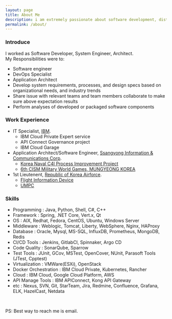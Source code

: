 ```yaml
---
layout: page
title: About Me
description: i am extremely passionate about software development, distributed systems and open source.
permalink: /about/
---
```


### Introduce  
I worked as Software Developer, System Engineer, Architect.  
My Responsibilities were to:  
- Software engineer
- DevOps Specialist
- Application Architect
- Develop system requirements, processes, and design specs based on organizational needs, and industry trends
- Share issue with relevant teams and team members collaborate to make sure above expectation results
- Perform analyses of developed or packaged software components

### Work Experience
- IT Specialist, [IBM](http://www.ibm.com). 
  - IBM Cloud Private Expert service
  - API Connect Governance project
  - IBM Cloud Garage
- Application Architect/Software Engineer, [Ssangyong Information & Communications Corp](http://www.sicc.co.kr/Index.do). 
  - [Korea Naval C4I Process Improvement Project](http://gdnews.kr/news/article.html?no=2932)  
  - [6th CISM Military World Games, MUNGYEONG KOREA](http://www.edaily.co.kr/news/NewsRead.edy?SCD=JE41&newsid=01394006609531936&DCD=A00504&OutLnkChk=Y)  
- 1st Lieutenent, [Republic of Korea Airforce](http://www.airforce.mil.kr:8081/user/indexMain.action?siteId=airforce).
  - [Flight Information Device](http://kookbang.dema.mil.kr/kookbangWeb/view.do?parent_no=1&bbs_id=BBSMSTR_000000000006&ntt_writ_date=20140128)
  - [UMPC](http://kookbang.dema.mil.kr/kookbangWeb/view.do?ntt_writ_date=20080919&parent_no=3&bbs_id=BBSMSTR_000000000006)

### Skills
- Programming : Java, Python, Shell, C#, C++
- Framework : Spring, .NET Core, Vert.x, Qt
- OS : AIX, Redhat, Fedora, CentOS, Ubuntu, Windows Server
- Middleware : Weblogic, Tomcat, Liberty, WebSphere, Nginx, HAProxy
- Database : Oracle, Mysql, MS-SQL, InfluxDB, Prometheus, MongoDB, Redis
- CI/CD Tools : Jenkins, GitlabCI, Spinnaker, Argo CD
- Code Quality : SonarQube, Sparrow
- Test Tools : JUnit, GCov, MSTest, OpenCover, NUnit, Parasoft Tools (JTest, Cpptest)
- Virtualization : VMWare(ESXi), OpenStack
- Docker Orchestration : IBM Cloud Private, Kubernetes, Rancher
- Cloud : IBM Cloud, Google Cloud Platform, AWS
- API Manage Tools : IBM APIConnect, Kong API Gateway
- etc : Nexus, SVN, Git, StarTeam, Jira, Redmine, Confluence, Grafana, ELK, HazelCast, Netdata

<div align="center">
<p>
<a href="mailto:minguss0821@gmail.com"><i class="fa fa-envelope-o fa-fw" aria-hidden="true" style="font-size:40px;color:#2980b9"></i></a>
&nbsp; &nbsp; &nbsp;
<a href="https://github.com/minguss"><i class="fa fa-github" aria-hidden="true" style="font-size:40px;color:#2980b9"></i></a>
&nbsp; &nbsp; &nbsp;
<a href="https://twitter.com/minguss7"><i class="fa fa-twitter" aria-hidden="true" style="font-size:40px;color:#2980b9"></i></a>
&nbsp; &nbsp; &nbsp;
<a href="https://www.linkedin.com/in/minho-park-26881010a"><i class="fa fa-linkedin" aria-hidden="true" style="font-size:40px;color:#2980b9"></i></a>
</p>
</div>

PS: Best way to reach me is email.
